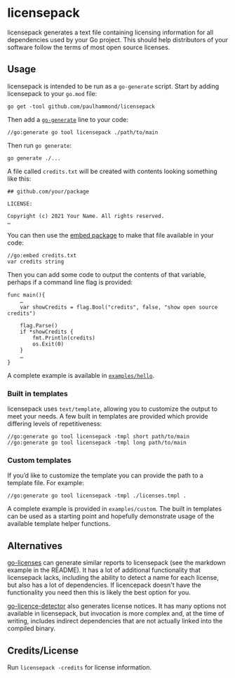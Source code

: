 # licensepack

licensepack generates a text file containing licensing information for all
dependencies used by your Go project. This should help distributors of your
software follow the terms of most open source licenses.

## Usage

licensepack is intended to be run as a `go-generate` script. Start by adding
licensepack to your `go.mod` file:

```
go get -tool github.com/paulhammond/licensepack
```

Then add a [`go-generate`](https://go.dev/blog/generate) line to your code:
```
//go:generate go tool licensepack ./path/to/main
```

Then run `go generate`:

```
go generate ./...
```

A file called `credits.txt` will be created with contents looking something like
this:

```
## github.com/your/package

LICENSE:

Copyright (c) 2021 Your Name. All rights reserved.
…
```

You can then use the [embed package](https://pkg.go.dev/embed) to make that file
available in your code:

```
//go:embed credits.txt
var credits string
```

Then you can add some code to output the contents of that variable, perhaps if a
command line flag is provided:

```
func main(){
	…
	var showCredits = flag.Bool("credits", false, "show open source credits")

	flag.Parse()
	if *showCredits {
		fmt.Println(credits)
		os.Exit(0)
	}
	…
}
```

A complete example is available in [`examples/hello`](examples/hello).

### Built in templates

licensepack uses `text/template`, allowing you to customize the output to meet
your needs. A few built in templates are provided which provide differing levels
of repetitiveness:

```
//go:generate go tool licensepack -tmpl short path/to/main
//go:generate go tool licensepack -tmpl long path/to/main
```

### Custom templates

If you’d like to customize the template you can provide the path to a template
file. For example:

```
//go:generate go tool licensepack -tmpl ./licenses.tmpl .
```

A complete example is provided in `examples/custom`. The built in templates can
be used as a starting point and hopefully demonstrate usage of the available
template helper functions.

## Alternatives

[go-licenses](https://github.com/google/go-licenses) can generate similar
reports to licensepack (see the markdown example in the README). It has a lot
of additional functionality that licensepack lacks, including the ability to
detect a name for each license, but also has a lot of dependencies. If
licencepack doesn't have the functionality you need then this is likely the best
option for you.

[go-licence-detector](https://github.com/elastic/go-licence-detector) also
generates license notices. It has many options not available in licensepack, but
invocation is more complex and, at the time of writing, includes indirect
dependencies that are not actually linked into the compiled binary.

## Credits/License

Run `licensepack -credits` for license information.
